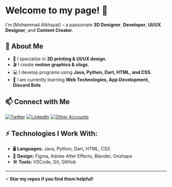 # Welcome to my page! 👋
I'm [Mohammad Alkhayat] – a passionate **3D Designer**, **Developer**, **UI/UX Designer**, and **Content Creator**.

## 🚀 About Me
- 🎨 I specialize in **3D printing & UI/UX design**.
- 🎬 I create **motion graphics & vlogs**.
- 💻 I develop programs using **Java, Python, Dart, HTML, and CSS**.
- 🚀 I am currently learning **Web Technologies, App Development, Discord Bots**

## 📫 Connect with Me
[![Twitter](https://img.shields.io/badge/-Twitter-blue?style=flat-square&logo=Twitter&logoColor=white)](https://x.com/ALKHIA6)
[![LinkedIn](https://img.shields.io/badge/-LinkedIn-blue?style=flat-square&logo=Linkedin&logoColor=white)](https://www.linkedin.com/in/mohammad-alkhayat-1a2762291)
[![Other Accounts](https://img.shields.io/badge/-Portfolio-green?style=flat-square&logo=internet-explorer&logoColor=white)](https://solo.to/kya6)

## ⚡ Technologies I Work With:
- 🖥 **Languages:** Java, Python, Dart, HTML, CSS
- 🎨 **Design:** Figma, Adobe After Effects, Blender, Onshape
- 🛠 **Tools:** VSCode, Git, GitHub

---

⭐️ **Star my repos if you find them helpful!**

